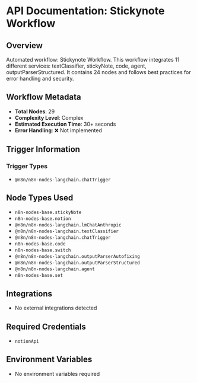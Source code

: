 # API Documentation: Stickynote Workflow

## Overview
Automated workflow: Stickynote Workflow. This workflow integrates 11 different services: textClassifier, stickyNote, code, agent, outputParserStructured. It contains 24 nodes and follows best practices for error handling and security.

## Workflow Metadata
- **Total Nodes**: 29
- **Complexity Level**: Complex
- **Estimated Execution Time**: 30+ seconds
- **Error Handling**: ❌ Not implemented

## Trigger Information
### Trigger Types
- `@n8n/n8n-nodes-langchain.chatTrigger`

## Node Types Used
- `n8n-nodes-base.stickyNote`
- `n8n-nodes-base.notion`
- `@n8n/n8n-nodes-langchain.lmChatAnthropic`
- `@n8n/n8n-nodes-langchain.textClassifier`
- `@n8n/n8n-nodes-langchain.chatTrigger`
- `n8n-nodes-base.code`
- `n8n-nodes-base.switch`
- `@n8n/n8n-nodes-langchain.outputParserAutofixing`
- `@n8n/n8n-nodes-langchain.outputParserStructured`
- `@n8n/n8n-nodes-langchain.agent`
- `n8n-nodes-base.set`

## Integrations
- No external integrations detected

## Required Credentials
- `notionApi`

## Environment Variables
- No environment variables required

